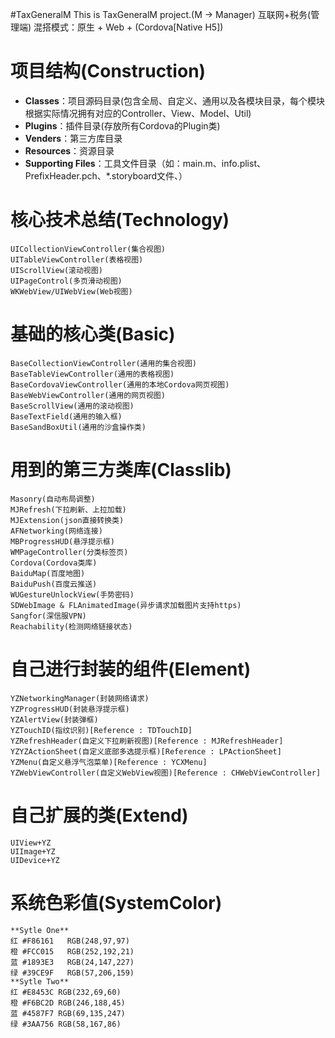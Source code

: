 #TaxGeneralM
	This is TaxGeneralM project.(M -> Manager)
	互联网+税务(管理端)
	混搭模式：原生 + Web + (Cordova[Native H5])

# 项目结构(Construction)
* **Classes**：项目源码目录(包含全局、自定义、通用以及各模块目录，每个模块根据实际情况拥有对应的Controller、View、Model、Util)
* **Plugins**：插件目录(存放所有Cordova的Plugin类)
* **Venders**：第三方库目录
* **Resources**：资源目录
* **Supporting Files**：工具文件目录（如：main.m、info.plist、PrefixHeader.pch、*.storyboard文件、）

# 核心技术总结(Technology)
	UICollectionViewController(集合视图)
	UITableViewController(表格视图)
	UIScrollView(滚动视图)
	UIPageControl(多页滑动视图)
	WKWebView/UIWebView(Web视图)

# 基础的核心类(Basic)
	BaseCollectionViewController(通用的集合视图)
	BaseTableViewController(通用的表格视图)
	BaseCordovaViewController(通用的本地Cordova网页视图)
	BaseWebViewController(通用的网页视图)
	BaseScrollView(通用的滚动视图)
	BaseTextField(通用的输入框)
	BaseSandBoxUtil(通用的沙盒操作类)
	
# 用到的第三方类库(Classlib)
	Masonry(自动布局调整)
	MJRefresh(下拉刷新、上拉加载)
	MJExtension(json直接转换类)
	AFNetworking(网络连接)
	MBProgressHUD(悬浮提示框)
	WMPageController(分类标签页)
	Cordova(Cordova类库)
	BaiduMap(百度地图)
	BaiduPush(百度云推送)
	WUGestureUnlockView(手势密码)
	SDWebImage & FLAnimatedImage(异步请求加载图片支持https)
	Sangfor(深信服VPN)
	Reachability(检测网络链接状态)

# 自己进行封装的组件(Element)
	YZNetworkingManager(封装网络请求)
	YZProgressHUD(封装悬浮提示框)
	YZAlertView(封装弹框)
	YZTouchID(指纹识别)[Reference : TDTouchID]
	YZRefreshHeader(自定义下拉刷新视图)[Reference : MJRefreshHeader]
	YZYZActionSheet(自定义底部多选提示框)[Reference : LPActionSheet]
	YZMenu(自定义悬浮气泡菜单)[Reference : YCXMenu]
	YZWebViewController(自定义WebView视图)[Reference : CHWebViewController]

# 自己扩展的类(Extend)
	UIView+YZ
	UIImage+YZ
	UIDevice+YZ	
	
# 系统色彩值(SystemColor)
	**Sytle One**
	红 #F86161	RGB(248,97,97)
	橙 #FCC015	RGB(252,192,21)
	蓝 #1893E3	RGB(24,147,227)
	绿 #39CE9F	RGB(57,206,159)
	**Sytle Two**
	红 #E8453C RGB(232,69,60)
	橙 #F6BC2D RGB(246,188,45)
	蓝 #4587F7 RGB(69,135,247)
	绿 #3AA756 RGB(58,167,86)